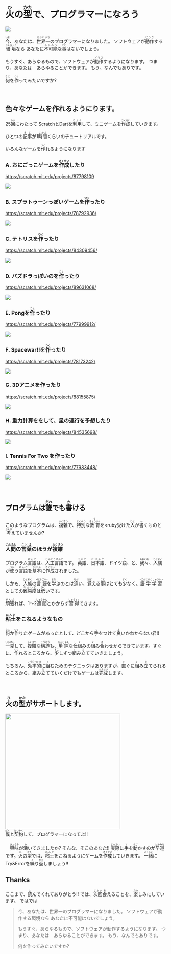 
# <ruby>火<rt>ひ</rt></ruby>の<ruby>型<rt>かた</rt></ruby>で、プログラマーになろう</ruby>

<img src="magic.png">
<br>

<ruby>今<rt>いま</rt></ruby>、あなたは、<ruby>世界一<rt>せかいいち</rt>のプログラマーになりました。
ソフトウェアが<ruby>動作<rt>どうさ</rt></ruby>する<ruby>環境<rt>かんきょう</rt></ruby>なら
あなたに<ruby>不可能<rt>ふかのう</rt></ruby>な<ruby>事<rt>こと</rt></ruby>はないでしょう。

もうすぐ、あらゆるもので、ソフトウェアが<ruby>動作<rt>どうさ</rt></ruby>するようになります。
つまり、あなたは　あらゆることができます。
もう、なんでもありです。

<ruby>何<rt>なに</rt></ruby>を<ruby>作<rt>つく</rt></ruby>ってみたいですか?




　
## 色々なゲームを作れるようにります。

  25<ruby>回<rt>かい</rt></ruby>にわたって
  ScratchとDartを<ruby>利用<rt>りよう<rt></ruby>して、ミニゲームを<ruby>作成<rt>さくせい</rt></ruby>していきます。

  ひとつの<ruby>記事<rt>きじ</rt></ruby>が1<ruby>時間<rt>じかん</rt></ruby>くらいのチュートリアルです。

  いろんなゲームを<ruby>作<rt>つく</rt></ruby>れるようになります

### A. おにごっこゲームを<ruby>作成<rt>さくせい<rt></ruby>したり
https://scratch.mit.edu/projects/87798109

![](oni.png)

### B. スプラトゥーンっぽいゲームを<ruby>作<rt>つく</rt></ruby>ったり

https://scratch.mit.edu/projects/78792936/

![](inkrunner.png)

### C. テトリスを<ruby>作<rt>つく</rt></ruby>ったり
https://scratch.mit.edu/projects/84309456/

![](tetris.png)

### D. パズドラっぽいのを<ruby>作<rt>つく</rt></ruby>ったり

https://scratch.mit.edu/projects/89631068/

![](pazdor.png)


### E. Pongを<ruby>作<rt>つく</rt></ruby>ったり

https://scratch.mit.edu/projects/77999912/

![](pong.png)

### F. Spacewar!!を<ruby>作<rt>つく</rt></ruby>ったり

https://scratch.mit.edu/projects/78173242/

![](spacewar.png)

### G. 3Dアニメを作ったり

https://scratch.mit.edu/projects/88155875/

![](3danime.png)

### H. 重力計算ををして、星の運行を予想したり

https://scratch.mit.edu/projects/84535698/

![](gravity.png)

### I. Tennis For Two を作ったり

https://scratch.mit.edu/projects/77983448/

![](tennis_for_two.png)




　
　
　　
　　


## プログラムは<ruby>誰<rt>だれ</rt></ruby>でも<ruby>書<rt>か</rt></ruby>ける

このようなプログラムは、<ruby>複雑<rt>ふくざつ</rt><ruby>で、<ruby>特別<rt>とくべつ</rt></ruby>な<ruby>教育<rt>きょういく</rt></ruby>を<ruby受<rt>う</rt></ruby>けた<ruby>人<rt>ひと</rt></ruby>が<ruby>書<rt>か</rt></ruby>くものと<ruby>考<rt>かんが</rt></ruby>えていませんか?

### <ruby>人間<rt>にんげん</rt></ruby>の<ruby>言葉<rt>ことば</rt></ruby>のほうが<ruby>複雑<rt>ふくざつ</rt></ruby>

プログラム<ruby>言語<rt>げんご</rt></ruby>は、<ruby>人工言語<rt>じんこうげんご</rt></ruby>です。
<ruby>英語<rt>えいご</rt></ruby>、<ruby>日本語<rt>にほんご</rt></ruby>、ドイツ<ruby>語<rt>ご</rt></ruby>、と、<ruby>我々<rt>われわれ</rt></ruby>、<ruby>人族<rt>ひとぞく</rt></ruby>が<ruby>使<rt>つか</rt></ruby>う<ruby>言語<rt>げんご</rt></ruby>を<ruby>基本<rt>きほん</rt></ruby>に<ruby>作成<rt>さくせい</rt></ruby>されました。

しかも、<ruby>人族<rt>ひとぞく</rt></ruby>の<ruby>言語<rt><げんご/rt></ruby>を<ruby>学<rt>まな</rt></ruby>ぶのとは<ruby>違<rt>ちが</rt></ruby>い、<ruby>覚<rt>おぼ</rt></ruby>える<ruby>事<rt>こと</rt></ruby>はとても<ruby>少<rt>すく</rt></ruby>なく。
<ruby>語学学習<rt><ごがくがくしゅう/rt></ruby>としての<ruby>難易度<rt>なんいど</rt></ruby>は<ruby>低<rt>ひく</rt></ruby>いです。

<ruby>頑張<rt>がんば</rt></ruby>れば、1～2<ruby>週間<rt>しゅうかん</rt></ruby>とかからず<ruby>習得<rt>しゅうとく</rt></ruby>できます。


### <ruby>粘土<rt>ねんど</rt></ruby>をこねるようなもの

<ruby>何<rt>なに</rt></ruby>か<ruby>作<rt>つく</rt></ruby>りたゲームがあったとして、どこから<ruby>手<rt>て</rt></ruby>をつけて<ruby>良<rt>よ</rt></ruby>いかわからない<ruby>君</ruby>!!

<ruby>一見<rt>いっけん</rt></ruby>して、<ruby>複雑<rt>ふくざつ</rt></ruby>な<ruby>構造<rt>こうぞう</rt></ruby>も、<ruby>単純<rt>たんじゅん</rt></ruby>な<ruby>仕組<rt>しく</rt></ruby>みの<ruby>組<rt>く</rt></ruby>み<ruby>合<rt>あ</rt></ruby>わせからできています。すぐに、<ruby>作<rt>つく</rt></ruby>れるところから、<ruby>少<rt>すこ</rt></ruby>しずつ<ruby>組<rt>く</rt></ruby>み<ruby>立<rt>た</rt></ruby>てていきましょう。

もちろん、<ruby>効率的<rt>こうりつてき</rt></ruby>に<ruby>組<rt>く</rt></ruby>むためのテクニックはありますが、<ruby>直<rt>す</rt></ruby>ぐに<ruby>組<rt>く</rt></ruby>み<ruby>立<rt>た</rt></ruby>てられるところから、<ruby>組<rt>く<rt></ruby>み<ruby>立<rt>た</rt></ruby>てていくだけでもゲームは<ruby>完成<rt>かんせい</rt></ruby>します。


　
## <ruby>火<rt>ひ</rt></ruby>の<ruby>型<rt>かた</rt></ruby>がサポートします。
<img width="360" src="ab001.png">

<div>
<ruby>僕<rt>ぼく</rt></ruby>と<ruby>契約<rt>けいやく</rt></ruby>して、プログラマーになってよ!!
</div>
　<br>
　<ruby>興味<rt>きょうみ</rt></ruby>が<ruby>沸<rt>わ</rt></ruby>いてきましたか? そんな、そこのあなた!! <ruby>実際<rt>じっさい</rt></ruby>に<ruby>手<rt>て</rt></ruby>を<ruby>動<rt>うご</rt></ruby>かすのが<ruby>早道<rt>はやみち</rt></ruby>です。<ruby>火<rt>ひ</rt></ruby>の<ruby>型<rt>かた</rt></ruby>では、<ruby>粘土<rt>ねんど</rt></ruby>をこねるようにゲームを<ruby>作成<rt>さくせい</rt></ruby>していきます。
<ruby>一緒<rt>いっしょ</rt></ruby>にTry&Errorを<ruby>繰<rt>く</rt></ruby>り<ruby>返<rt>かえ</rt></ruby>しましょう!!


## Thanks

ここまで、<ruby>読<rt>よ</rt></ruby>んでくれてありがとう!!
では、<ruby>次回<rt>じかい</rt><ruby><ruby>会<rt>あ</rt></ruby>えることを、<ruby>楽<rt>たの</rt></ruby>しみにしています。
ではでは


> 今、あなたは、世界一のプログラマーになりました。
> ソフトウェアが動作する環境なら
> あなたに不可能はないでしょう。
>
> もうすぐ、あらゆるもので、ソフトウェアが動作するようになります。
> つまり、あなたは　あらゆることができます。
> もう、なんでもありです。
>
> 何を作ってみたいですか?
>
